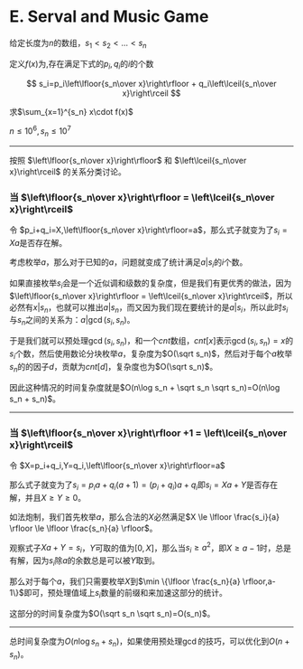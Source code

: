 # E. Serval and Music Game

给定长度为$n$的数组，$s_1 < s_2 < \ldots < s_n$

定义$f(x)$为,存在满足下式的$p_i,q_i$的$i$的个数

$$
s_i=p_i\left\lfloor{s_n\over x}\right\rfloor + q_i\left\lceil{s_n\over x}\right\rceil
$$

求$\sum_{x=1}^{s_n} x\cdot f(x)$

$n \le 10^6,s_n \le 10^7$

---

按照 $\left\lfloor{s_n\over x}\right\rfloor$ 和 $\left\lceil{s_n\over x}\right\rceil$ 的关系分类讨论。

### 当 $\left\lfloor{s_n\over x}\right\rfloor = \left\lceil{s_n\over x}\right\rceil$

令 $p_i+q_i=X,\left\lfloor{s_n\over x}\right\rfloor=a$，那么式子就变为了$s_i=Xa$是否存在解。

考虑枚举$a$，那么对于已知的$a$，问题就变成了统计满足$a|s_i$的$i$个数。

如果直接枚举$s_i$会是一个近似调和级数的复杂度，但是我们有更优秀的做法，因为$\left\lfloor{s_n\over x}\right\rfloor = \left\lceil{s_n\over x}\right\rceil$，所以必然有$x|s_n$，也就可以推出$a|s_n$，而又因为我们现在要统计的是$a|s_i$，所以此时$s_i$与$s_n$之间的关系为：$a|\gcd(s_i,s_n)$。

于是我们就可以预处理$\gcd(s_i,s_n)$，和一个$cnt$数组，$cnt[x]$表示$\gcd(s_i,s_n)=x$的$s_i$个数，然后使用数论分块枚举$a$，复杂度为$O(\sqrt s_n)$，然后对于每个$a$枚举$s_n$的的因子$d$，贡献为$cnt[d]$，复杂度也为$O(\sqrt s_n)$。

因此这种情况的时间复杂度就是$O(n\log s_n + \sqrt s_n \sqrt s_n)=O(n\log s_n + s_n)$。

---

### 当 $\left\lfloor{s_n\over x}\right\rfloor +1 = \left\lceil{s_n\over x}\right\rceil$

令 $X=p_i+q_i,Y=q_i,\left\lfloor{s_n\over x}\right\rfloor=a$

那么式子就变为了$s_i=p_ia+q_i(a+1)=(p_i+q_i)a+q_i$即$s_i=Xa+Y$是否存在解，并且$X \ge Y \ge 0$。

如法炮制，我们首先枚举$a$，那么合法的$X$必然满足$X \le \lfloor \frac{s_i}{a} \rfloor \le \lfloor \frac{s_n}{a} \rfloor$。

观察式子$Xa+Y=s_i$，$Y$可取的值为$[0,X]$，那么当$s_i \ge a^2$，即$X \ge a-1$时，总是有解，因为$s_i$除$a$的余数总是可以被$Y$取到。

那么对于每个$a$，我们只需要枚举$X$到$\min \{\lfloor \frac{s_n}{a} \rfloor,a-1\}$即可，预处理值域上$s_i$数量的前缀和来加速这部分的统计。

这部分的时间复杂度为$O(\sqrt s_n \sqrt s_n)=O(s_n)$。

---

总时间复杂度为$O(n\log s_n +s_n)$，如果使用预处理$\gcd$的技巧，可以优化到$O(n+s_n)$。